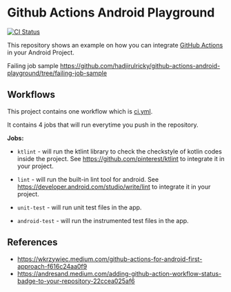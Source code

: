 # Github Actions Android Playground
[![CI Status](https://github.com/hadjirulricky/github-actions-android-playground/workflows/CI/badge.svg)](https://github.com/hadjirulricky/github-actions-android-playground)

This repository shows an example on how you can integrate [GitHub Actions](https://github.com/features/actions) in your Android Project. 

Failing job sample https://github.com/hadjirulricky/github-actions-android-playground/tree/failing-job-sample

## Workflows
This project contains one workflow which is [ci.yml](https://github.com/hadjirulricky/github-actions-android-playground/blob/master/.github/workflows/ci.yml). 

It contains 4 jobs that will run everytime you push in the repository.

**Jobs:** 
* `ktlint` - will run the ktlint library to check the checkstyle of kotlin codes inside the project. See https://github.com/pinterest/ktlint to integrate it in your project.

* `lint` - will run the built-in lint tool for android. See https://developer.android.com/studio/write/lint to integrate it in your project.

* `unit-test` - will run unit test files in the app.

* `android-test` - will run the instrumented test files in the app.

## References
* https://wkrzywiec.medium.com/github-actions-for-android-first-approach-f616c24aa0f9
* https://andresand.medium.com/adding-github-action-workflow-status-badge-to-your-repository-22ccea025af6
